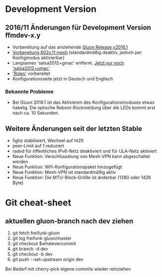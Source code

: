 # Development Version 

## 2016/11 Änderungen für Development Version ffmdev-x.y
* Vorbereitung auf das anstehende [Gluon Release v2016.1](http://gluon.readthedocs.org/en/latest/releases/v2016.1.html)
* [Vorbereitung 802s.11 mesh](http://gluon.readthedocs.org/en/latest/releases/v2016.1.html#site-changes) (standardmäßig deaktiv, jedoch per Konfigmodus aktivierbar)
* Langsames 'salsa2012+gmac' entfernt. [Jetzt nur noch 'salsa2012+umac'](http://gluon.readthedocs.org/en/latest/releases/v2014.4.html#fastd-v16)
* ['Roles'](http://gluon.readthedocs.org/en/latest/features/roles.html) vorbereitet
* Konfigurationsseite jetzt in Deutsch und Englisch


### Bekannte Probleme
* Bei Gluon 2016.1 ist das Aktivieren des Konfigurationsmoduses etwas hakelig. Die optische Reboot-Rückmeldung über die LEDs kommt erst nach ca. 10 Sekunden.

## Weitere Änderungen seit der letzten Stable

* 5ghz stabilisiert, Wechsel auf ht20
* peer-Limit auf 1 reduziert
* radvd für öffentliches IPv6-Netz deaktiviert und für ULA-Netz aktiviert
* Neue Funktion: Verschlüsselung von Mesh-VPN kann abgeschaltet werden
* Neue Funktion: Wifi-Konfigurationspaket hinzugefügt
* Neue Funktion: Mesh-VPN ist standardmäßig aktiv 
* Neue Funktion: Die MTU-Block-Größe ist änderbar (1280 oder 1426 Byte)


# Git cheat-sheet 
## aktuellen gluon-branch nach dev ziehen
1. git fetch freifunk-gluon
2. git log freifunk-gluon/master
3. git checkout $whatevercommit
4. git branch -d dev
5. git checkout -b dev
6. git push --set-upstream origin dev

Bei Bedarf mit cherry-pick eigene commits wieder reinziehen
